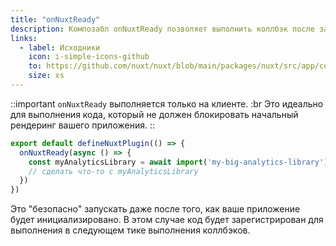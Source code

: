```yaml
---
title: "onNuxtReady"
description: Композабл onNuxtReady позволяет выполнить коллбэк после завершения инициализации вашего приложения..
links:
  - label: Исходники
    icon: i-simple-icons-github
    to: https://github.com/nuxt/nuxt/blob/main/packages/nuxt/src/app/composables/ready.ts
    size: xs
---
```


::important
`onNuxtReady` выполняется только на клиенте. :br
Это идеально для выполнения кода, который не должен блокировать начальный рендеринг вашего приложения.
::

```ts [plugins/ready.client.ts]
export default defineNuxtPlugin(() => {
  onNuxtReady(async () => {
    const myAnalyticsLibrary = await import('my-big-analytics-library')
    // сделать что-то с myAnalyticsLibrary
  })
})
```

Это "безопасно" запускать даже после того, как ваше приложение будет инициализировано. В этом случае код будет зарегистрирован для выполнения в следующем тике выполнения коллбэков.
